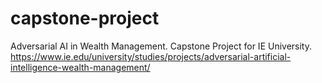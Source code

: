 # capstone-project
Adversarial AI in Wealth Management. Capstone Project for IE University. https://www.ie.edu/university/studies/projects/adversarial-artificial-intelligence-wealth-management/
